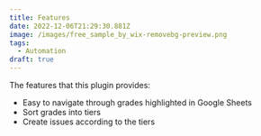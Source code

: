 ```yaml
---
title: Features
date: 2022-12-06T21:29:30.881Z
image: /images/free_sample_by_wix-removebg-preview.png
tags:
  - Automation
draft: true
---
```

T﻿he features that this plugin provides:

* E﻿asy to navigate through grades highlighted in Google Sheets
* S﻿ort grades into tiers
* C﻿reate issues according to the tiers